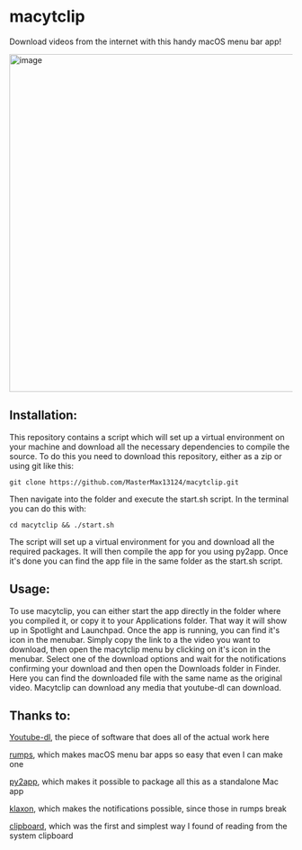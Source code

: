 # macytclip
Download videos from the internet with this handy macOS menu bar app!

<img width="600" alt="image" src="https://user-images.githubusercontent.com/44755603/113511526-7d81f500-9560-11eb-93b4-0641384b6261.png">

## Installation:
This repository contains a script which will set up a virtual environment on your machine and download all the necessary dependencies to compile the source. To do this you need to download this repository, either as a zip or using git like this:

    git clone https://github.com/MasterMax13124/macytclip.git

Then navigate into the folder and execute the start.sh script. In the terminal you can do this with:

    cd macytclip && ./start.sh

The script will set up a virtual environment for you and download all the required packages. It will then compile the app for you using py2app. Once it's done you can find the app file in the same folder as the start.sh script.

## Usage:

To use macytclip, you can either start the app directly in the folder where you compiled it, or copy it to your Applications folder. That way it will show up in Spotlight and Launchpad. Once the app is running, you can find it's icon in the menubar. Simply copy the link to a the video you want to download, then open the macytclip menu by clicking on it's icon in the menubar. Select one of the download options and wait for the notifications confirming your download and then open the Downloads folder in Finder. Here you can find the downloaded file with the same name as the original video. Macytclip can download any media that youtube-dl can download.

## Thanks to:
[Youtube-dl](https://github.com/ytdl-org/youtube-dl/), the piece of software that does all of the actual work here

[rumps](https://github.com/jaredks/rumps), which makes macOS menu bar apps so easy that even I can make one

[py2app](https://github.com/ronaldoussoren/py2app/blob/master/LICENSE.txt), which makes it possible to package all this as a standalone Mac app

[klaxon](https://github.com/knowsuchagency/klaxon), which makes the notifications possible, since those in rumps break

[clipboard](https://github.com/terryyin/clipboard), which was the first and simplest way I found of reading from the system clipboard
